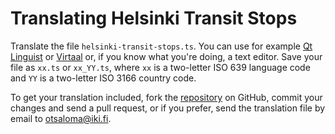 Translating Helsinki Transit Stops
==================================

Translate the file `helsinki-transit-stops.ts`. You can use for example
[Qt Linguist][1] or [Virtaal][2] or, if you know what you're doing,
a text editor. Save your file as `xx.ts` or `xx_YY.ts`, where `xx` is
a two-letter ISO 639 language code and `YY` is a two-letter ISO 3166
country code.

To get your translation included, fork the [repository][3] on GitHub,
commit your changes and send a pull request, or if you prefer, send
the translation file by email to <otsaloma@iki.fi>.

 [1]: http://doc.qt.io/qt-5/linguist-translators.html
 [2]: http://virtaal.translatehouse.org/
 [3]: http://github.com/otsaloma/helsinki-transit-stops
